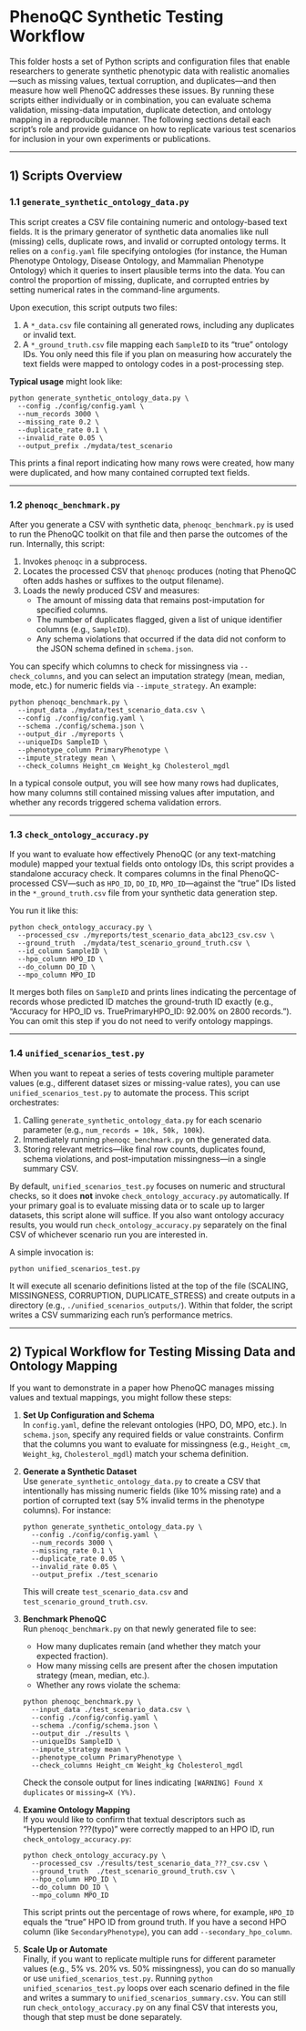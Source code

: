 # PhenoQC Synthetic Testing Workflow

This folder hosts a set of Python scripts and configuration files that enable researchers to generate synthetic phenotypic data with realistic anomalies—such as missing values, textual corruption, and duplicates—and then measure how well PhenoQC addresses these issues. By running these scripts either individually or in combination, you can evaluate schema validation, missing-data imputation, duplicate detection, and ontology mapping in a reproducible manner. The following sections detail each script’s role and provide guidance on how to replicate various test scenarios for inclusion in your own experiments or publications.

---

## 1) Scripts Overview

### 1.1 `generate_synthetic_ontology_data.py`

This script creates a CSV file containing numeric and ontology-based text fields. It is the primary generator of synthetic data anomalies like null (missing) cells, duplicate rows, and invalid or corrupted ontology terms. It relies on a `config.yaml` file specifying ontologies (for instance, the Human Phenotype Ontology, Disease Ontology, and Mammalian Phenotype Ontology) which it queries to insert plausible terms into the data. You can control the proportion of missing, duplicate, and corrupted entries by setting numerical rates in the command-line arguments.

Upon execution, this script outputs two files:

1. A `*_data.csv` file containing all generated rows, including any duplicates or invalid text.
2. A `*_ground_truth.csv` file mapping each `SampleID` to its “true” ontology IDs. You only need this file if you plan on measuring how accurately the text fields were mapped to ontology codes in a post-processing step.

**Typical usage** might look like:
```
python generate_synthetic_ontology_data.py \
  --config ./config/config.yaml \
  --num_records 3000 \
  --missing_rate 0.2 \
  --duplicate_rate 0.1 \
  --invalid_rate 0.05 \
  --output_prefix ./mydata/test_scenario
```
This prints a final report indicating how many rows were created, how many were duplicated, and how many contained corrupted text fields.

---

### 1.2 `phenoqc_benchmark.py`

After you generate a CSV with synthetic data, `phenoqc_benchmark.py` is used to run the PhenoQC toolkit on that file and then parse the outcomes of the run. Internally, this script:

1. Invokes `phenoqc` in a subprocess.
2. Locates the processed CSV that `phenoqc` produces (noting that PhenoQC often adds hashes or suffixes to the output filename).
3. Loads the newly produced CSV and measures:
   - The amount of missing data that remains post-imputation for specified columns.
   - The number of duplicates flagged, given a list of unique identifier columns (e.g., `SampleID`).
   - Any schema violations that occurred if the data did not conform to the JSON schema defined in `schema.json`.

You can specify which columns to check for missingness via `--check_columns`, and you can select an imputation strategy (mean, median, mode, etc.) for numeric fields via `--impute_strategy`. An example:

```
python phenoqc_benchmark.py \
  --input_data ./mydata/test_scenario_data.csv \
  --config ./config/config.yaml \
  --schema ./config/schema.json \
  --output_dir ./myreports \
  --uniqueIDs SampleID \
  --phenotype_column PrimaryPhenotype \
  --impute_strategy mean \
  --check_columns Height_cm Weight_kg Cholesterol_mgdl
```

In a typical console output, you will see how many rows had duplicates, how many columns still contained missing values after imputation, and whether any records triggered schema validation errors.

---

### 1.3 `check_ontology_accuracy.py`

If you want to evaluate how effectively PhenoQC (or any text-matching module) mapped your textual fields onto ontology IDs, this script provides a standalone accuracy check. It compares columns in the final PhenoQC-processed CSV—such as `HPO_ID`, `DO_ID`, `MPO_ID`—against the “true” IDs listed in the `*_ground_truth.csv` file from your synthetic data generation step.  

You run it like this:
```
python check_ontology_accuracy.py \
  --processed_csv ./myreports/test_scenario_data_abc123_csv.csv \
  --ground_truth  ./mydata/test_scenario_ground_truth.csv \
  --id_column SampleID \
  --hpo_column HPO_ID \
  --do_column DO_ID \
  --mpo_column MPO_ID
```
It merges both files on `SampleID` and prints lines indicating the percentage of records whose predicted ID matches the ground-truth ID exactly (e.g., “Accuracy for HPO_ID vs. TruePrimaryHPO_ID: 92.00% on 2800 records.”). You can omit this step if you do not need to verify ontology mappings.

---

### 1.4 `unified_scenarios_test.py`

When you want to repeat a series of tests covering multiple parameter values (e.g., different dataset sizes or missing-value rates), you can use `unified_scenarios_test.py` to automate the process. This script orchestrates:

1. Calling `generate_synthetic_ontology_data.py` for each scenario parameter (e.g., `num_records = 10k, 50k, 100k`).
2. Immediately running `phenoqc_benchmark.py` on the generated data.
3. Storing relevant metrics—like final row counts, duplicates found, schema violations, and post-imputation missingness—in a single summary CSV.

By default, `unified_scenarios_test.py` focuses on numeric and structural checks, so it does **not** invoke `check_ontology_accuracy.py` automatically. If your primary goal is to evaluate missing data or to scale up to larger datasets, this script alone will suffice. If you also want ontology accuracy results, you would run `check_ontology_accuracy.py` separately on the final CSV of whichever scenario run you are interested in.

A simple invocation is:
```
python unified_scenarios_test.py
```
It will execute all scenario definitions listed at the top of the file (SCALING, MISSINGNESS, CORRUPTION, DUPLICATE_STRESS) and create outputs in a directory (e.g., `./unified_scenarios_outputs/`). Within that folder, the script writes a CSV summarizing each run’s performance metrics.

---

## 2) Typical Workflow for Testing Missing Data and Ontology Mapping

If you want to demonstrate in a paper how PhenoQC manages missing values and textual mappings, you might follow these steps:

1. **Set Up Configuration and Schema**  
   In `config.yaml`, define the relevant ontologies (HPO, DO, MPO, etc.). In `schema.json`, specify any required fields or value constraints. Confirm that the columns you want to evaluate for missingness (e.g., `Height_cm`, `Weight_kg`, `Cholesterol_mgdl`) match your schema definition.

2. **Generate a Synthetic Dataset**  
   Use `generate_synthetic_ontology_data.py` to create a CSV that intentionally has missing numeric fields (like 10% missing rate) and a portion of corrupted text (say 5% invalid terms in the phenotype columns). For instance:

   ```
   python generate_synthetic_ontology_data.py \
     --config ./config/config.yaml \
     --num_records 3000 \
     --missing_rate 0.1 \
     --duplicate_rate 0.05 \
     --invalid_rate 0.05 \
     --output_prefix ./test_scenario
   ```

   This will create `test_scenario_data.csv` and `test_scenario_ground_truth.csv`.

3. **Benchmark PhenoQC**  
   Run `phenoqc_benchmark.py` on that newly generated file to see:
   - How many duplicates remain (and whether they match your expected fraction).
   - How many missing cells are present after the chosen imputation strategy (mean, median, etc.).
   - Whether any rows violate the schema:

   ```
   python phenoqc_benchmark.py \
     --input_data ./test_scenario_data.csv \
     --config ./config/config.yaml \
     --schema ./config/schema.json \
     --output_dir ./results \
     --uniqueIDs SampleID \
     --impute_strategy mean \
     --phenotype_column PrimaryPhenotype \
     --check_columns Height_cm Weight_kg Cholesterol_mgdl
   ```

   Check the console output for lines indicating `[WARNING] Found X duplicates` or `missing=X (Y%)`.

4. **Examine Ontology Mapping**  
   If you would like to confirm that textual descriptors such as “Hypertension ???(typo)” were correctly mapped to an HPO ID, run `check_ontology_accuracy.py`:

   ```
   python check_ontology_accuracy.py \
     --processed_csv ./results/test_scenario_data_???_csv.csv \
     --ground_truth  ./test_scenario_ground_truth.csv \
     --hpo_column HPO_ID \
     --do_column DO_ID \
     --mpo_column MPO_ID
   ```
   This script prints out the percentage of rows where, for example, `HPO_ID` equals the “true” HPO ID from ground truth. If you have a second HPO column (like `SecondaryPhenotype`), you can add `--secondary_hpo_column`.

5. **Scale Up or Automate**  
   Finally, if you want to replicate multiple runs for different parameter values (e.g., 5% vs. 20% vs. 50% missingness), you can do so manually or use `unified_scenarios_test.py`. Running `python unified_scenarios_test.py` loops over each scenario defined in the file and writes a summary to `unified_scenarios_summary.csv`. You can still run `check_ontology_accuracy.py` on any final CSV that interests you, though that step must be done separately.

